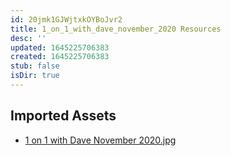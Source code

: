 ```yaml
---
id: 20jmk1GJWjtxkOYBoJvr2
title: 1_on_1_with_dave_november_2020 Resources
desc: ''
updated: 1645225706383
created: 1645225706383
stub: false
isDir: true
---
```

## Imported Assets
- [1 on 1 with Dave November 2020.jpg](/assets/1-on-1-with-dave-november-2020-874pqAeT8x3R.jpg)
